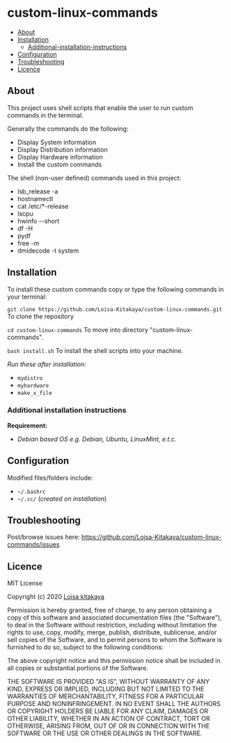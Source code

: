 # custom-linux-commands

- [About](#About)
- [Installation](#Installation)
  - [Additional-installation-instructions](#Additional-installation-instructions)
- [Configuration](#Configuration)
- [Troubleshooting](#Troubleshooting)
- [Licence](#Licence)

## About

This project uses shell scripts that enable the user to run custom commands in the terminal.

Generally the commands do the following:

- Display System information
- Display Distribution information
- Display Hardware information
- Install the custom commands

The shell (non-user defined) commands used in this project:

- lsb_release -a
- hostnamectl
- cat /etc/\*-release
- lscpu
- hwinfo --short
- df -H
- pydf
- free -m
- dmidecode -t system

## Installation

To install these custom commands copy or type the following commands in your terminal:

`git clone https://github.com/Loisa-Kitakaya/custom-linux-commands.git`
To clone the repository

`cd custom-linux-commands`
To move into directory "custom-linux-commands".

`bash install.sh`
To install the shell scripts into your machine.

_Run these after installation:_

- `mydistro`
- `myhardware`
- `make_x_file`

### Additional installation instructions

**Requirement:**

- _Debian based OS e.g. Debian, Ubuntu, LinuxMint, e.t.c._

## Configuration

Modified files/folders include:

- `~/.bashrc`
- `~/.cc/` (_created on installation_)

## Troubleshooting

Post/browse issues here: <https://github.com/Loisa-Kitakaya/custom-linux-commands/issues>

## Licence

MIT License

Copyright (c) 2020 [Loisa kitakaya](https://github.com/Loisa-Kitakaya "Github")

Permission is hereby granted, free of charge, to any person obtaining a copy
of this software and associated documentation files (the "Software"), to deal
in the Software without restriction, including without limitation the rights
to use, copy, modify, merge, publish, distribute, sublicense, and/or sell
copies of the Software, and to permit persons to whom the Software is
furnished to do so, subject to the following conditions:

The above copyright notice and this permission notice shall be included in all
copies or substantial portions of the Software.

THE SOFTWARE IS PROVIDED "AS IS", WITHOUT WARRANTY OF ANY KIND, EXPRESS OR
IMPLIED, INCLUDING BUT NOT LIMITED TO THE WARRANTIES OF MERCHANTABILITY,
FITNESS FOR A PARTICULAR PURPOSE AND NONINFRINGEMENT. IN NO EVENT SHALL THE
AUTHORS OR COPYRIGHT HOLDERS BE LIABLE FOR ANY CLAIM, DAMAGES OR OTHER
LIABILITY, WHETHER IN AN ACTION OF CONTRACT, TORT OR OTHERWISE, ARISING FROM,
OUT OF OR IN CONNECTION WITH THE SOFTWARE OR THE USE OR OTHER DEALINGS IN THE
SOFTWARE.
